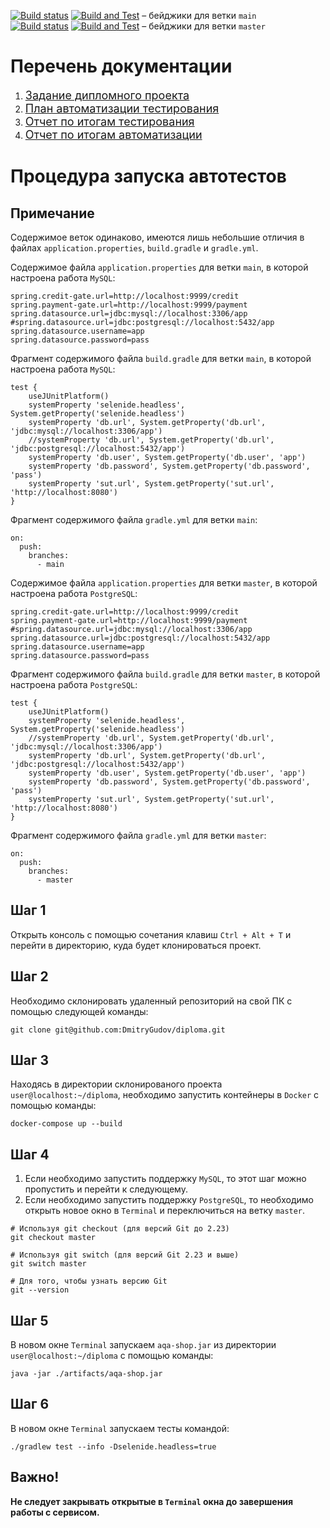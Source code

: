 [![Build status](https://ci.appveyor.com/api/projects/status/74k49wbrunb6mf1w/branch/main?svg=true)](https://ci.appveyor.com/project/DmitryGudov/diploma/branch/main)
[![Build and Test](https://github.com/DmitryGudov/diploma/actions/workflows/gradle.yml/badge.svg?branch=main)](https://github.com/DmitryGudov/diploma/actions/workflows/gradle.yml)
– бейджики для ветки `main` <br>
[![Build status](https://ci.appveyor.com/api/projects/status/ov6y9t2tv132e7j2/branch/master?svg=true)](https://ci.appveyor.com/project/DmitryGudov/diploma-too00/branch/master)
[![Build and Test](https://github.com/DmitryGudov/diploma/actions/workflows/gradle.yml/badge.svg)](https://github.com/DmitryGudov/diploma/actions/workflows/gradle.yml)
– бейджики для ветки `master`

# Перечень документации

1. <a href="https://github.com/DmitryGudov/diploma/blob/main/docs/Task.md" style="font-size: 18px">Задание дипломного
   проекта</a> <br>
2. <a href="https://github.com/DmitryGudov/diploma/blob/main/docs/Plan.md" style="font-size: 18px">План автоматизации
   тестирования</a> <br>
3. <a href="https://github.com/DmitryGudov/diploma/blob/main/docs/Report.md" style="font-size: 18px">Отчет по итогам
   тестирования</a> <br>
4. <a href="https://github.com/DmitryGudov/diploma/blob/main/docs/Summary.md" style="font-size: 18px">Отчет по итогам
   автоматизации</a> <br>

# Процедура запуска автотестов

## Примечание

Содержимое веток одинаково, имеются лишь небольшие отличия в файлах `application.properties`, `build.gradle`
и `gradle.yml`.

Содержимое файла `application.properties` для ветки `main`, в которой настроена работа `MySQL`:

```
spring.credit-gate.url=http://localhost:9999/credit
spring.payment-gate.url=http://localhost:9999/payment
spring.datasource.url=jdbc:mysql://localhost:3306/app
#spring.datasource.url=jdbc:postgresql://localhost:5432/app
spring.datasource.username=app
spring.datasource.password=pass
```

Фрагмент содержимого файла `build.gradle` для ветки `main`, в которой настроена работа `MySQL`:

```
test {
    useJUnitPlatform()
    systemProperty 'selenide.headless', System.getProperty('selenide.headless')
    systemProperty 'db.url', System.getProperty('db.url', 'jdbc:mysql://localhost:3306/app')
    //systemProperty 'db.url', System.getProperty('db.url', 'jdbc:postgresql://localhost:5432/app')
    systemProperty 'db.user', System.getProperty('db.user', 'app')
    systemProperty 'db.password', System.getProperty('db.password', 'pass')
    systemProperty 'sut.url', System.getProperty('sut.url', 'http://localhost:8080')
}
```

Фрагмент содержимого файла `gradle.yml` для ветки `main`:

```
on:
  push:
    branches:
      - main
```

Содержимое файла `application.properties` для ветки `master`, в которой настроена работа `PostgreSQL`:

```
spring.credit-gate.url=http://localhost:9999/credit
spring.payment-gate.url=http://localhost:9999/payment
#spring.datasource.url=jdbc:mysql://localhost:3306/app
spring.datasource.url=jdbc:postgresql://localhost:5432/app
spring.datasource.username=app
spring.datasource.password=pass
```

Фрагмент содержимого файла `build.gradle` для ветки `master`, в которой настроена работа `PostgreSQL`:

```
test {
    useJUnitPlatform()
    systemProperty 'selenide.headless', System.getProperty('selenide.headless')
    //systemProperty 'db.url', System.getProperty('db.url', 'jdbc:mysql://localhost:3306/app')
    systemProperty 'db.url', System.getProperty('db.url', 'jdbc:postgresql://localhost:5432/app')
    systemProperty 'db.user', System.getProperty('db.user', 'app')
    systemProperty 'db.password', System.getProperty('db.password', 'pass')
    systemProperty 'sut.url', System.getProperty('sut.url', 'http://localhost:8080')
}
```

Фрагмент содержимого файла `gradle.yml` для ветки `master`:

```
on:
  push:
    branches:
      - master
```

## Шаг 1

Открыть консоль с помощью сочетания клавиш `Ctrl + Alt + T` и перейти в директорию, куда будет клонироваться проект.

## Шаг 2

Необходимо склонировать удаленный репозиторий на свой ПК с помощью следующей команды:

```
git clone git@github.com:DmitryGudov/diploma.git
```

## Шаг 3

Находясь в директории склонированого проекта `user@localhost:~/diploma`, необходимо запустить контейнеры в `Docker` с
помощью команды:

```
docker-compose up --build
```

## Шаг 4

1. Если необходимо запустить поддержку `MySQL`, то этот шаг можно пропустить и перейти к следующему.
2. Если необходимо запустить поддержку `PostgreSQL`, то необходимо открыть новое окно в `Terminal` и переключиться на
   ветку `master`.

```
# Используя git checkout (для версий Git до 2.23)
git checkout master
```

```
# Используя git switch (для версий Git 2.23 и выше)
git switch master
```

```
# Для того, чтобы узнать версию Git
git --version
```

## Шаг 5

В новом окне `Terminal` запускаем `aqa-shop.jar` из директории `user@localhost:~/diploma` с помощью команды:

```
java -jar ./artifacts/aqa-shop.jar
```

## Шаг 6

В новом окне `Terminal` запускаем тесты командой:

```
./gradlew test --info -Dselenide.headless=true
```

## Важно!

**Не следует закрывать открытые в `Terminal`  окна до завершения работы с сервисом.**
